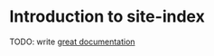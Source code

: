 # Introduction to site-index

TODO: write [great documentation](http://jacobian.org/writing/great-documentation/what-to-write/)
